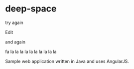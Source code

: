 # deep-space

try again


Edit

and again

fa la la la la la la la la la la

Sample web application written in Java and uses AngularJS.
